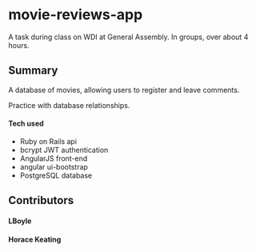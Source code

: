 # movie-reviews-app

A task during class on WDI at General Assembly. In groups, over about 4 hours.

## Summary

A database of movies, allowing users to register and leave comments. 

Practice with database relationships. 

#### Tech used

- Ruby on Rails api
- bcrypt JWT authentication
- AngularJS front-end
- angular ui-bootstrap
- PostgreSQL database

## Contributors

#### LBoyle

#### Horace Keating 